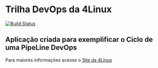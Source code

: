 # Trilha DevOps da 4Linux

<!-- Altere a Flag abaixo com sua URL do Travis -->
[![Build Status](https://travis-ci.org/mogiano/DevOpsLab-HelloWorld.svg?branch=master)](https://travis-ci.org/mogiano/DevOpsLab-HelloWorld)
## Aplicação criada para exemplificar o Ciclo de uma PipeLine DevOps


Para maiores informações acesse o [Site da 4Linux](https://www.4linux.com.br/cursos/devops)
